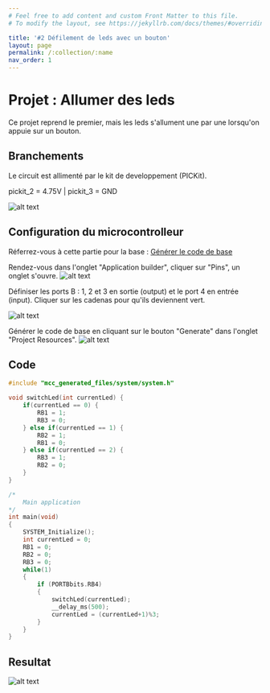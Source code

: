 ```yaml
---
# Feel free to add content and custom Front Matter to this file.
# To modify the layout, see https://jekyllrb.com/docs/themes/#overriding-theme-defaults

title: '#2 Défilement de leds avec un bouton'
layout: page
permalink: /:collection/:name
nav_order: 1
---
```


# Projet : Allumer des leds

Ce projet reprend le premier, mais les leds s'allument une par une lorsqu'on appuie sur un bouton.

## Branchements

Le circuit est allimenté par le kit de developpement (PICKit).

pickit_2 = 4.75V | pickit_3 = GND

![alt text](pr2-schema.png)

## Configuration du microcontrolleur

Réferrez-vous à cette partie pour la base : [Générer le code de base](/developer/gen-codebase)

Rendez-vous dans l'onglet "Application builder", cliquer sur "Pins", un onglet s'ouvre.
![alt text](pr1-gen-codebase-1.png)

Définiser les ports B : 1, 2 et 3 en sortie (output) et le port 4 en entrée (input). Cliquer sur les cadenas pour qu'ils deviennent vert.

![alt text](pr2-gen-codebase-2.png)

Générer le code de base en cliquant sur le bouton "Generate" dans l'onglet "Project Resources".
![alt text](pr1-gen-codebase-3.png)

## Code

```c
#include "mcc_generated_files/system/system.h"

void switchLed(int currentLed) {
    if(currentLed == 0) {
        RB1 = 1;
        RB3 = 0;
    } else if(currentLed == 1) {
        RB2 = 1;
        RB1 = 0;
    } else if(currentLed == 2) {
        RB3 = 1;
        RB2 = 0;
    }
}

/*
    Main application
*/
int main(void)
{
    SYSTEM_Initialize();
    int currentLed = 0;
    RB1 = 0;
    RB2 = 0;
    RB3 = 0;
    while(1)
    {
        if (PORTBbits.RB4) 
        {
            switchLed(currentLed);
            __delay_ms(500);
            currentLed = (currentLed+1)%3;
        }
    }    
}
```

## Resultat

![alt text](project_2.gif)
